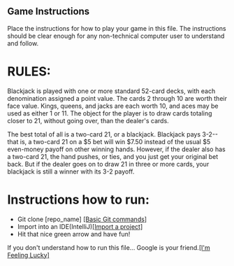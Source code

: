 ## Game Instructions

Place the instructions for how to play your game in this file. The instructions should be clear enough for any non-technical computer user to understand and follow.

<h1>RULES:</h1>
<p>Blackjack is played with one or more standard 52-card decks, with each denomination assigned a point value. The cards 2 through 10 are worth their face value. Kings, queens, and jacks are each worth 10, and aces may be used as either 1 or 11. The object for the player is to draw cards totaling closer to 21, without going over, than the dealer's cards.</p>

<p>The best total of all is a two-card 21, or a blackjack. Blackjack pays 3-2--that is, a two-card 21 on a $5 bet will win $7.50 instead of the usual $5 even-money payoff on other winning hands. However, if the dealer also has a two-card 21, the hand pushes, or ties, and you just get your original bet back. But if the dealer goes on to draw 21 in three or more cards, your blackjack is still a winner with its 3-2 payoff.</p>

<h1>Instructions how to run: </h1>

<ul>
<li>Git clone [repo_name] <a href="https://confluence.atlassian.com/bitbucketserver/basic-git-commands-776639767.html">[Basic Git commands]</a></li>
<li>Import into an IDE(IntelliJ)<a href="https://www.jetbrains.com/help/idea/import-project-or-module-wizard.html">[Import a project]</a></li>
<li>Hit that nice green arrow and have fun!</li>
</ul>

<p>If you don't understand how to run this file... Google is your friend.<a href="https://www.google.com/?q=how+to+google&atb=v199-1&ia=web">[I'm Feeling Lucky]</a></p>
